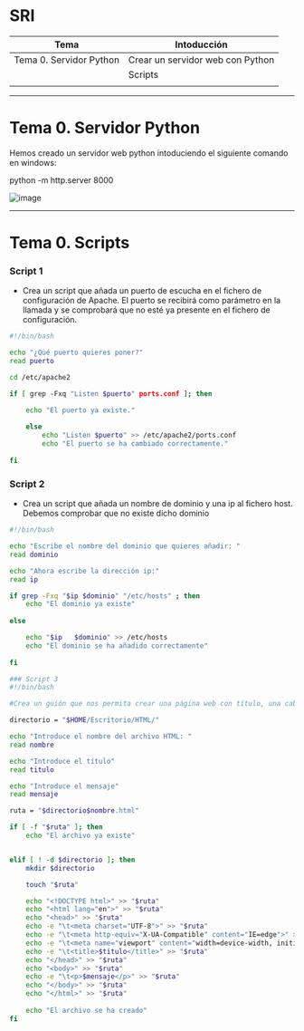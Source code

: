 # SRI
| Tema | Intoducción |
| -- | -- |
| Tema 0. Servidor Python | Crear un servidor web con Python |
|  | Scripts |
|  |  |
------

# Tema 0. Servidor Python

Hemos creado un servidor web python intoduciendo el siguiente comando en windows:

python -m http.server 8000

![image](https://user-images.githubusercontent.com/114562005/193528554-143e3873-c0a3-4606-987a-16d4e2c2fc69.png)


-------

# Tema 0. Scripts

### Script 1
- Crea un script que añada un puerto de escucha en el fichero de configuración de Apache. 
El puerto se recibirá como parámetro en la llamada y se comprobará que no esté ya presente en el fichero de configuración.

```sh
#!/bin/bash

echo "¿Qué puerto quieres poner?"
read puerto

cd /etc/apache2

if [ grep -Fxq "Listen $puerto" ports.conf ]; then 

	echo "El puerto ya existe."
	
	else
		echo "Listen $puerto" >> /etc/apache2/ports.conf
		echo "El puerto se ha cambiado correctamente."
		
fi
```


### Script 2
- Crea un script que añada un nombre de dominio y una ip al fichero host. Debemos comprobar que no existe dicho dominio

```sh
#!/bin/bash

echo "Escribe el nombre del dominio que quieres añadir: "
read dominio

echo "Ahora escribe la dirección ip:"
read ip

if grep -Fxq "$ip $dominio" "/etc/hosts" ; then
	echo "El dominio ya existe"
	
else

	echo "$ip	$dominio" >> /etc/hosts
	echo "El dominio se ha añadido correctamente"
	
fi 
```

```sh
### Script 3
#!/bin/bash

#Crea un guión que nos permita crear una página web con título, una cabecera y un mensaje.

directorio = "$HOME/Escritorio/HTML/"

echo "Introduce el nombre del archivo HTML: "
read nombre

echo "Introduce el título"
read titulo

echo "Introduce el mensaje"
read mensaje

ruta = "$directorio$nombre.html"

if [ -f "$ruta" ]; then
	echo "El archivo ya existe"


elif [ ! -d $directorio ]; then
	mkdir $directorio

	touch "$ruta"

	echo "<!DOCTYPE html>" >> "$ruta"
	echo "<html lang="en">" >> "$ruta"
	echo "<head>" >> "$ruta"
	echo -e "\t<meta charset="UTF-8">" >> "$ruta"
	echo -e "\t<meta http-equiv="X-UA-Compatible" content="IE=edge">" >> "$ruta"
	echo -e "\t<meta name="viewport" content="width=device-width, initial-scale=1.0">" >> "$ruta"
	echo -e "\t<title>$titulo</title>" >> "$ruta"
	echo "</head>" >> "$ruta"
	echo "<body>" >> "$ruta"
	echo -e "\t<p>$mensaje</p>" >> "$ruta"
	echo "</body>" >> "$ruta"
	echo "</html>" >> "$ruta"
	
	echo "El archivo se ha creado"	
fi
